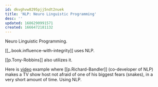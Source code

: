 ```yaml
---
id: dkvghvw8295pjj5ndt2nuek
title: 'NLP: Neuro Linguistic Programming'
desc: ''
updated: 1686290991571
created: 1666472181132
---
```


Neuro Linguistic Programming.

[[_.book.influence-with-integrity]] uses NLP.

[[p.Tony-Robbins]] also utilizes it.

Here is [video](https://www.youtube.com/watch?v=w_xrTtjpCpE) example where [[p.Richard-Bandler]] (co-developer of NLP) makes a TV show host not afraid of one of his biggest fears (snakes), in a very short amount of time. Using NLP.


